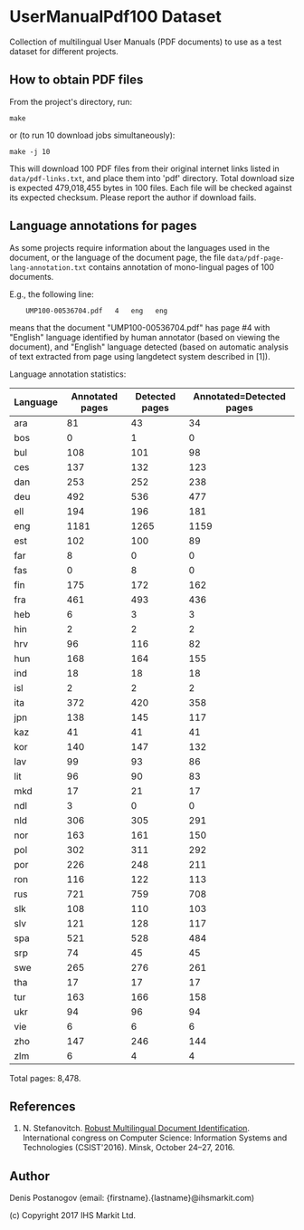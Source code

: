 # UserManualPdf100 Dataset

Collection of multilingual User Manuals (PDF documents) to use as a test dataset for different projects.

## How to obtain PDF files

From the project's directory, run:

    make

or (to run 10 download jobs simultaneously):

    make -j 10

This will download 100 PDF files from their original internet links listed in `data/pdf-links.txt`, and place them into 'pdf' directory. Total download size is expected 479,018,455 bytes in 100 files. Each file will be checked against its expected checksum. Please report the author if download fails.

## Language annotations for pages

As some projects require information about the languages used in the document, or the language of the document page, the file `data/pdf-page-lang-annotation.txt` contains annotation of mono-lingual pages of 100 documents.

E.g., the following line:

        UMP100-00536704.pdf   4   eng   eng
     
means that the document "UMP100-00536704.pdf" has page #4 with "English" language identified by 
human annotator (based on viewing the document), and "English" language detected (based on automatic 
analysis of text extracted from page using langdetect system described in \[1\]).

Language annotation statistics:

|Language|Annotated pages|Detected pages|Annotated=Detected pages|
|-|-|-|-|
|ara|81|43|34|
|bos|0|1|0|
|bul|108|101|98|
|ces|137|132|123|
|dan|253|252|238|
|deu|492|536|477|
|ell|194|196|181|
|eng|1181|1265|1159|
|est|102|100|89|
|far|8|0|0|
|fas|0|8|0|
|fin|175|172|162|
|fra|461|493|436|
|heb|6|3|3|
|hin|2|2|2|
|hrv|96|116|82|
|hun|168|164|155|
|ind|18|18|18|
|isl|2|2|2|
|ita|372|420|358|
|jpn|138|145|117|
|kaz|41|41|41|
|kor|140|147|132|
|lav|99|93|86|
|lit|96|90|83|
|mkd|17|21|17|
|ndl|3|0|0|
|nld|306|305|291|
|nor|163|161|150|
|pol|302|311|292|
|por|226|248|211|
|ron|116|122|113|
|rus|721|759|708|
|slk|108|110|103|
|slv|121|128|117|
|spa|521|528|484|
|srp|74|45|45|
|swe|265|276|261|
|tha|17|17|17|
|tur|163|166|158|
|ukr|94|96|94|
|vie|6|6|6|
|zho|147|246|144|
|zlm|6|4|4|

Total pages: 8,478.

## References

1. N. Stefanovitch. [Robust Multilingual Document Identification](http://elib.bsu.by/bitstream/123456789/160177/1/Stefanovitch.pdf). International congress on Computer Science: Information Systems and Technologies (CSIST'2016). Minsk, October 24–27, 2016.

## Author

Denis Postanogov (email: {firstname}.{lastname}@ihsmarkit.com)

(c) Copyright 2017 IHS Markit Ltd.
